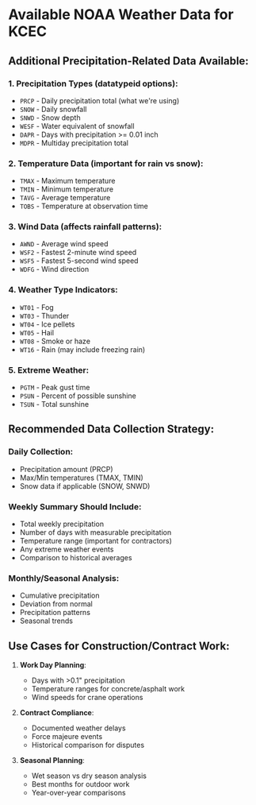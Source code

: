 # Available NOAA Weather Data for KCEC

## Additional Precipitation-Related Data Available:

### 1. **Precipitation Types** (datatypeid options):
- `PRCP` - Daily precipitation total (what we're using)
- `SNOW` - Daily snowfall
- `SNWD` - Snow depth
- `WESF` - Water equivalent of snowfall
- `DAPR` - Days with precipitation >= 0.01 inch
- `MDPR` - Multiday precipitation total

### 2. **Temperature Data** (important for rain vs snow):
- `TMAX` - Maximum temperature
- `TMIN` - Minimum temperature
- `TAVG` - Average temperature
- `TOBS` - Temperature at observation time

### 3. **Wind Data** (affects rainfall patterns):
- `AWND` - Average wind speed
- `WSF2` - Fastest 2-minute wind speed
- `WSF5` - Fastest 5-second wind speed
- `WDFG` - Wind direction

### 4. **Weather Type Indicators**:
- `WT01` - Fog
- `WT03` - Thunder
- `WT04` - Ice pellets
- `WT05` - Hail
- `WT08` - Smoke or haze
- `WT16` - Rain (may include freezing rain)

### 5. **Extreme Weather**:
- `PGTM` - Peak gust time
- `PSUN` - Percent of possible sunshine
- `TSUN` - Total sunshine

## Recommended Data Collection Strategy:

### Daily Collection:
- Precipitation amount (PRCP)
- Max/Min temperatures (TMAX, TMIN)
- Snow data if applicable (SNOW, SNWD)

### Weekly Summary Should Include:
- Total weekly precipitation
- Number of days with measurable precipitation
- Temperature range (important for contractors)
- Any extreme weather events
- Comparison to historical averages

### Monthly/Seasonal Analysis:
- Cumulative precipitation
- Deviation from normal
- Precipitation patterns
- Seasonal trends

## Use Cases for Construction/Contract Work:

1. **Work Day Planning**: 
   - Days with >0.1" precipitation
   - Temperature ranges for concrete/asphalt work
   - Wind speeds for crane operations

2. **Contract Compliance**:
   - Documented weather delays
   - Force majeure events
   - Historical comparison for disputes

3. **Seasonal Planning**:
   - Wet season vs dry season analysis
   - Best months for outdoor work
   - Year-over-year comparisons
